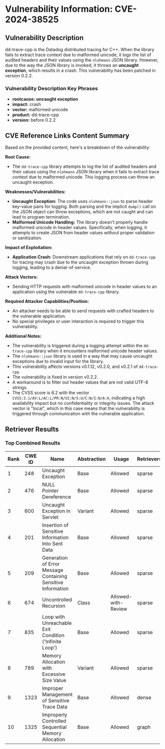 # Vulnerability Information: CVE-2024-38525

## Vulnerability Description
dd-trace-cpp is the Datadog distributed tracing for C++. When the library fails to extract trace context due to malformed unicode, it logs the list of audited headers and their values using the `nlohmann` JSON library. However, due to the way the JSON library is invoked, it throws an **uncaught exception**, which results in a crash. This vulnerability has been patched in version 0.2.2.

### Vulnerability Description Key Phrases
- **rootcause:** **uncaught exception**
- **impact:** crash
- **vector:** malformed unicode
- **product:** dd-trace-cpp
- **version:** before 0.2.2

## CVE Reference Links Content Summary
Based on the provided content, here's a breakdown of the vulnerability:

**Root Cause:**

- The `dd-trace-cpp` library attempts to log the list of audited headers and their values using the `nlohmann` JSON library when it fails to extract trace context due to malformed unicode. This logging process can throw an uncaught exception.

**Weaknesses/Vulnerabilities:**

- **Uncaught Exception:** The code uses `nlohmann::json` to parse header key-value pairs for logging. Both parsing and the implicit `dump()` call on the JSON object can throw exceptions, which are not caught and can lead to program termination.
- **Malformed Unicode Handling:** The library doesn't properly handle malformed unicode in header values. Specifically, when logging, it attempts to create JSON from header values without proper validation or sanitization.

**Impact of Exploitation:**

- **Application Crash:** Downstream applications that rely on `dd-trace-cpp` for tracing may crash due to the uncaught exception thrown during logging, leading to a denial-of-service.

**Attack Vectors:**

- Sending HTTP requests with malformed unicode in header values to an application using the vulnerable `dd-trace-cpp` library.

**Required Attacker Capabilities/Position:**

- An attacker needs to be able to send requests with crafted headers to the vulnerable application.
- No special privileges or user interaction is required to trigger this vulnerability.

**Additional Notes:**

- The vulnerability is triggered during a logging attempt within the `dd-trace-cpp` library when it encounters malformed unicode header values.
- The `nlohmann::json` library is used in a way that may cause uncaught exceptions due to invalid input for the library.
- This vulnerability affects versions v0.1.12, v0.2.0, and v0.2.1 of `dd-trace-cpp`.
- The vulnerability is fixed in version v0.2.2.
- A workaround is to filter out header values that are not valid UTF-8 strings.
- The CVSS score is 6.2 with the vector `CVSS:3.1/AV:L/AC:L/PR:N/UI:N/S:U/C:N/I:N/A:H`, indicating a high availability impact but no confidentiality or integrity issues. The attack vector is "local", which in this case means that the vulnerability is triggered through communication with the vulnerable application.

## Retriever Results

### Top Combined Results

| Rank | CWE ID | Name | Abstraction | Usage  | Retrievers | Individual Scores |
|------|--------|------|-------------|-------|------------|-------------------|
| 1 | 248 | Uncaught Exception | Base | Allowed | sparse | 0.421 |
| 2 | 476 | NULL Pointer Dereference | Base | Allowed | sparse | 0.372 |
| 3 | 600 | Uncaught Exception in Servlet  | Variant | Allowed | sparse | 0.364 |
| 4 | 201 | Insertion of Sensitive Information Into Sent Data | Base | Allowed | sparse | 0.364 |
| 5 | 209 | Generation of Error Message Containing Sensitive Information | Base | Allowed | sparse | 0.359 |
| 6 | 674 | Uncontrolled Recursion | Class | Allowed-with-Review | sparse | 0.356 |
| 7 | 835 | Loop with Unreachable Exit Condition ('Infinite Loop') | Base | Allowed | sparse | 0.353 |
| 8 | 789 | Memory Allocation with Excessive Size Value | Variant | Allowed | sparse | 0.346 |
| 9 | 1323 | Improper Management of Sensitive Trace Data | Base | Allowed | dense | 0.445 |
| 10 | 1325 | Improperly Controlled Sequential Memory Allocation | Base | Allowed | graph | 0.002 |

